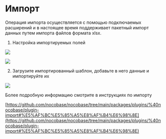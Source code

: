 # Импорт

Операция импорта осуществляется с помощью подключаемых расширений и в настоящее время поддерживает пакетный импорт данных путем импорта файлов формата xlsx.

1. Настройка импортируемых полей

![](https://static-docs.nocobase.com/967a130c06237e0724e5815fc3b16903.png)

![](https://static-docs.nocobase.com/0046c530677bff984db4d560956da35a.png)

2. Загрузите импортированный шаблон, добавьте в него данные и импортируйте их

![](https://static-docs.nocobase.com/1038ab1b1fcdc7ad6e5346cde27eed49.png)

Более подробную информацию смотрите в инструкциях по импорту

[https://github.com/nocobase/nocobase/tree/main/packages/plugins/%40nocobase/plugin-import#%E5%AF%BC%E5%85%A5%E8%AF%B4%E6%98%8E](https://github.com/nocobase/nocobase/tree/main/packages/plugins/%40nocobase/plugin-import#%E5%AF%BC%E5%85%A5%E8%AF%B4%E6%98%8E)
